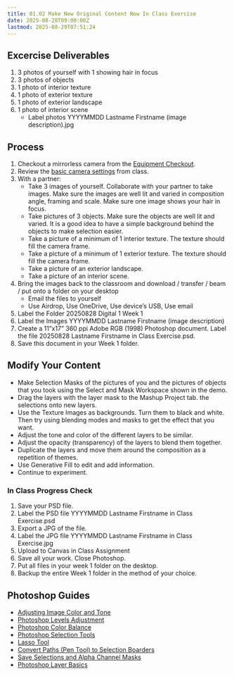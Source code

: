 ```yaml
---
title: 01.02 Make New Original Content Now In Class Exercise
date: 2025-08-28T09:00:00Z
lastmod: 2025-08-29T07:51:24
---
```


## Excercise Deliverables

1. 3 photos of yourself with 1 showing hair in focus
2. 3 photos of objects
3. 1 photo of interior texture
4. 1 photo of exterior texture
5. 1 photo of exterior landscape
6. 1 photo of interior scene
   - Label photos YYYYMMDD Lastname Firstname (image description).jpg

## Process

1. Checkout a mirrorless camera from the [Equipment Checkout](https://cia.webcheckout.net/sso/patron#!/).
2. Review the [basic camera settings](01-01-basic-camera-settings.md) from class.
3. With a partner:
   - Take 3 images of yourself. Collaborate with your partner to take images. Make sure the images are well lit and varied in composition angle, framing and scale. Make sure one image shows your hair in focus.
   - Take pictures of 3 objects. Make sure the objects are well lit and varied. It is a good idea to have a simple background behind the objects to make selection easier.
   - Take a picture of a minimum of 1 interior texture. The texture should fill the camera frame.
   - Take a picture of a minimum of 1 exterior texture. The texture should fill the camera frame.
   - Take a picture of an exterior landscape.
   - Take a picture of an interior scene.
4. Bring the images back to the classroom and download / transfer / beam / put onto a folder on your desktop
   - Email the files to yourself
   - Use Airdrop, Use OneDrive, Use device’s USB, Use email
5. Label the Folder 20250828 Digital 1 Week 1
6. Label the Images YYYYMMDD Lastname Firstname (image description)
7. Create a 11”x17” 360 ppi Adobe RGB (1998) Photoshop document. Label the file 20250828 Lastname Firstname in Class Exercise.psd.
8. Save this document in your Week 1 folder.

## Modify Your Content

- Make Selection Masks of the pictures of you and the pictures of objects that you took using the Select and Mask Workspace shown in the demo.
- Drag the layers with the layer mask to the Mashup Project tab. the selections onto new layers.
- Use the Texture Images as backgrounds. Turn them to black and white. Then try using blending modes and masks to get the effect that you want.
- Adjust the tone and color of the different layers to be similar.
- Adjust the opacity (transparency) of the layers to blend them together.
- Duplicate the layers and move them around the composition as a repetition of themes.
- Use Generative Fill to edit and add information.
- Continue to experiment.

### In Class Progress Check

1. Save your PSD file.
2. Label the PSD file YYYYMMDD Lastname Firstname in Class Exercise.psd
3. Export a JPG of the file.
4. Label the JPG file YYYYMMDD Lastname Firstname in Class Exercise.jpg
5. Upload to Canvas in Class Assignment
6. Save all your work. Close Photoshop.
7. Put all files in your week 1 folder on the desktop.
8. Backup the entire Week 1 folder in the method of your choice.

## Photoshop Guides

- [Adjusting Image Color and Tone](https://helpx.adobe.com/photoshop/using/adjusting-color-tone-cs6.html)
- [Photoshop Levels Adjustment](https://helpx.adobe.com/photoshop/using/levels-adjustment.html)
- [Photoshop Color Balance](https://helpx.adobe.com/photoshop/using/applying-color-balance-adjustment.html)
- [Photoshop Selection Tools](https://helpx.adobe.com/photoshop/using/making-selections.html)
- [Lasso Tool](https://helpx.adobe.com/photoshop/using/selecting-lasso-tools.html)
- [Convert Paths (Pen Tool) to Selection Boarders](https://helpx.adobe.com/photoshop/using/converting-paths-selection-borders.html)
- [Save Selections and Alpha Channel Masks](https://helpx.adobe.com/photoshop/using/saving-selections-alpha-channel-masks.html)
- [Photoshop Layer Basics](https://helpx.adobe.com/photoshop/using/layer-basics.html)
